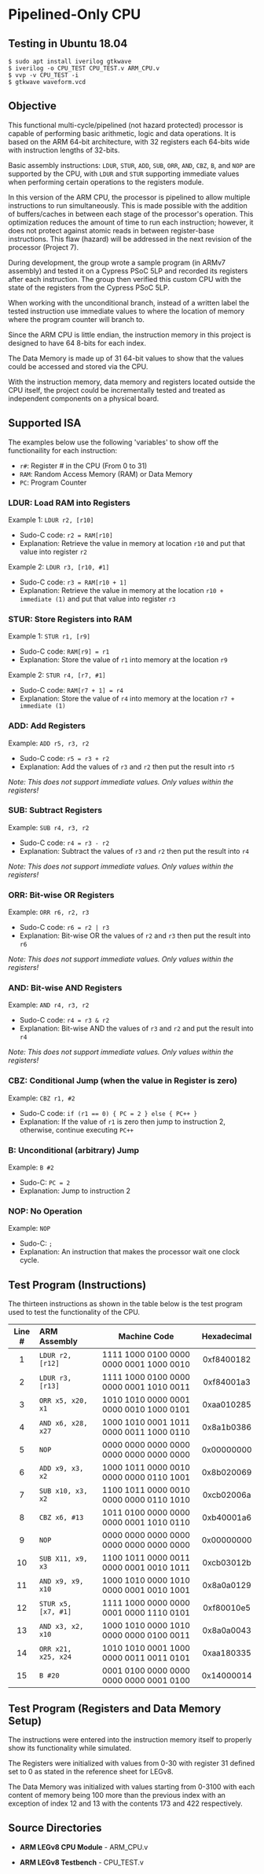 # Pipelined-Only CPU

## Testing in Ubuntu 18.04
```
$ sudo apt install iverilog gtkwave
$ iverilog -o CPU_TEST CPU_TEST.v ARM_CPU.v
$ vvp -v CPU_TEST -i 
$ gtkwave waveform.vcd 
```

## Objective

This functional multi-cycle/pipelined (not hazard protected) processor is capable of performing basic arithmetic, logic and data operations. It is based on the ARM 64-bit architecture, with 32 registers each 64-bits wide with instruction lengths of 32-bits. 

Basic assembly instructions: `LDUR`, `STUR`, `ADD`, `SUB`, `ORR`, `AND`, `CBZ`, `B`, and `NOP` are supported by the CPU, with `LDUR` and `STUR` supporting immediate values when performing certain operations to the registers module.

In this version of the ARM CPU, the processor is pipelined to allow multiple instructions to run simultaneously. This is made possible with the addition of buffers/caches in between each stage of the processor's operation. This optimization reduces the amount of time to run each instruction; however, it does not protect against atomic reads in between register-base instructions. This flaw (hazard) will be addressed in the next revision of the processor (Project 7).

During development, the group wrote a sample program (in ARMv7 assembly) and tested it on a Cypress PSoC 5LP and recorded its registers after each instruction. The group then verified this custom CPU with the state of the registers from the Cypress PSoC 5LP.

When working with the unconditional branch, instead of a written label the tested instruction use immediate values to where the location of memory where the program counter will branch to. 

Since the ARM CPU is little endian, the instruction memory in this project is designed to have 64 8-bits for each index. 

The Data Memory is made up of 31 64-bit values to show that the values could be accessed and stored via the CPU. 

With the instruction memory, data memory and registers located outside the CPU itself, the project could be incrementally tested and treated as independent components on a physical board. 

## Supported ISA

The examples below use the following 'variables' to show off the functionaility for each instruction:

- `r#`: Register # in the CPU (From 0 to 31)
- `RAM`: Random Access Memory (RAM) or Data Memory
- `PC`: Program Counter

### LDUR: Load RAM into Registers

Example 1: `LDUR r2, [r10]`

- Sudo-C code: `r2 = RAM[r10]`
- Explanation: Retrieve the value in memory at location `r10` and put that value into register `r2`

Example 2: `LDUR r3, [r10, #1]`

- Sudo-C code: `r3 = RAM[r10 + 1]`
- Explanation: Retrieve the value in memory at the location `r10 + immediate (1)` and put that value into register `r3`

### STUR: Store Registers into RAM

Example 1: `STUR r1, [r9]`

- Sudo-C code: `RAM[r9] = r1`
- Explanation: Store the value of `r1` into memory at the location `r9`

Example 2: `STUR r4, [r7, #1]`

- Sudo-C code: `RAM[r7 + 1] = r4`
- Explanation: Store the value of `r4` into memory at the location `r7 + immediate (1)`

### ADD: Add Registers

Example: `ADD r5, r3, r2`

- Sudo-C code: `r5 = r3 + r2`
- Explanation: Add the values of `r3` and `r2` then put the result into `r5`

*Note: This does not support immediate values. Only values within the registers!*

### SUB: Subtract Registers

Example: `SUB r4, r3, r2`

- Sudo-C code: `r4 = r3 - r2`
- Explanation: Subtract the values of `r3` and `r2`  then put the result into `r4`

*Note: This does not support immediate values. Only values within the registers!*

### ORR: Bit-wise OR Registers

Example: `ORR r6, r2, r3`

- Sudo-C code: `r6 = r2 | r3`
- Explanation: Bit-wise OR the values of `r2` and `r3` then put the result into `r6`

*Note: This does not support immediate values. Only values within the registers!*

### AND: Bit-wise AND Registers

Example: `AND r4, r3, r2`

- Sudo-C code: `r4 = r3 & r2`
- Explanation: Bit-wise AND the values of `r3` and `r2` and put the result into `r4`

*Note: This does not support immediate values. Only values within the registers!*

### CBZ: Conditional Jump (when the value in Register is zero)

Example: `CBZ r1, #2`

- Sudo-C code: `if (r1 == 0) { PC = 2 } else { PC++ }`
- Explanation: If the value of `r1` is zero then jump to instruction 2, otherwise, continue executing `PC++`

### B: Unconditional (arbitrary) Jump

Example: `B #2`

- Sudo-C: `PC = 2`
- Explanation: Jump to instruction 2

### NOP: No Operation

Example: `NOP`

- Sudo-C: `;`
- Explanation: An instruction that makes the processor wait one clock cycle.

## Test Program (Instructions)

The thirteen instructions as shown in the table below is the test program used to test the functionality of the CPU.

| Line # |      ARM Assembly     |                Machine Code             | Hexadecimal|
|:------:|:----------------------|:---------------------------------------:|:----------:|
|    1   | `LDUR r2, [r12]`    | 1111 1000 0100 0000 0000 0001 1000 0010 | 0xf8400182 |
|    2   | `LDUR r3, [r13]`    | 1111 1000 0100 0000 0000 0001 1010 0011 | 0xf84001a3 |
|    3   | `ORR x5, x20, x1`   | 1010 1010 0000 0001 0000 0010 1000 0101 | 0xaa010285 |
|    4   | `AND x6, x28, x27`  | 1000 1010 0001 1011 0000 0011 1000 0110 | 0x8a1b0386 |
|    5   | `NOP`               | 0000 0000 0000 0000 0000 0000 0000 0000 | 0x00000000 |
|    6   | `ADD x9, x3, x2`    | 1000 1011 0000 0010 0000 0000 0110 1001 | 0x8b020069 |
|    7   | `SUB x10, x3, x2`   | 1100 1011 0000 0010 0000 0000 0110 1010 | 0xcb02006a |
|    8   | `CBZ x6, #13`       | 1011 0100 0000 0000 0000 0001 1010 0110 | 0xb40001a6 |
|    9   | `NOP`               | 0000 0000 0000 0000 0000 0000 0000 0000 | 0x00000000 |
|   10   | `SUB X11, x9, x3`   | 1100 1011 0000 0011 0000 0001 0010 1011 | 0xcb03012b |
|   11   | `AND x9, x9, x10`   | 1000 1010 0000 1010 0000 0001 0010 1001 | 0x8a0a0129 |
|   12   | `STUR x5, [x7, #1]` | 1111 1000 0000 0000 0001 0000 1110 0101 | 0xf80010e5 |
|   13   | `AND x3, x2, x10`   | 1000 1010 0000 1010 0000 0000 0100 0011 | 0x8a0a0043 |
|   14   | `ORR x21, x25, x24` | 1010 1010 0001 1000 0000 0011 0011 0101 | 0xaa180335 |
|   15   | `B #20`             | 0001 0100 0000 0000 0000 0000 0001 0100 | 0x14000014 |

## Test Program (Registers and Data Memory Setup)

The instructions were entered into the instruction memory itself to properly show its functionality while simulated. 

The Registers were initialized with values from 0-30 with register 31 defined set to 0 as stated in the reference sheet for LEGv8. 

The Data Memory was initialized with values starting from 0-3100 with each content of memory being 100 more than the previous index with an exception of index 12 and 13 with the contents 173 and 422 respectively.

## Source Directories

- **ARM LEGv8 CPU Module** - ARM_CPU.v

- **ARM LEGv8 Testbench** - CPU_TEST.v
